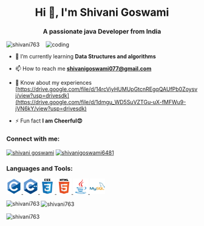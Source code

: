 <h1 align="center">Hi 👋, I'm Shivani Goswami</h1>
<h3 align="center">A passionate java Developer from India</h3>
<img align="right" alt="coding" width="400" src="https://www.google.com/url?sa=i&url=https%3A%2F%2Fgithub.com%2Frudrabarad%2FGifs&psig=AOvVaw3igXavorseXOwgkn0D8oOk&ust=1716925549357000&source=images&cd=vfe&opi=89978449&ved=0CBEQjRxqFwoTCKjfyaLNroYDFQAAAAAdAAAAABAE">

<p align="left"> <img src="https://komarev.com/ghpvc/?username=shivani763&label=Profile%20views&color=0e75b6&style=flat" alt="shivani763" /> </p>

- 🌱 I’m currently learning **Data Structures and algorithms**

- 📫 How to reach me **shivanigoswami077@gmail.com**

- 📄 Know about my experiences [https://drive.google.com/file/d/14rcViyHUMUpGtcnREgqQAUfPb0Zoysvj/view?usp=drivesdk](https://drive.google.com/file/d/1dmgu_WD5SuVZTGu-uX-fMFWu9-jVN6kY/view?usp=drivesdk)

- ⚡ Fun fact **I am Cheerful😍**

<h3 align="left">Connect with me:</h3>
<p align="left">
<a href="https://linkedin.com/in/shivani goswami" target="blank"><img align="center" src="https://raw.githubusercontent.com/rahuldkjain/github-profile-readme-generator/master/src/images/icons/Social/linked-in-alt.svg" alt="shivani goswami" height="30" width="40" /></a>
<a href="https://instagram.com/shivanigoswami6481" target="blank"><img align="center" src="https://raw.githubusercontent.com/rahuldkjain/github-profile-readme-generator/master/src/images/icons/Social/instagram.svg" alt="shivanigoswami6481" height="30" width="40" /></a>
</p>

<h3 align="left">Languages and Tools:</h3>
<p align="left"> <a href="https://www.cprogramming.com/" target="_blank" rel="noreferrer"> <img src="https://raw.githubusercontent.com/devicons/devicon/master/icons/c/c-original.svg" alt="c" width="40" height="40"/> </a> <a href="https://www.w3schools.com/cpp/" target="_blank" rel="noreferrer"> <img src="https://raw.githubusercontent.com/devicons/devicon/master/icons/cplusplus/cplusplus-original.svg" alt="cplusplus" width="40" height="40"/> </a> <a href="https://www.w3schools.com/css/" target="_blank" rel="noreferrer"> <img src="https://raw.githubusercontent.com/devicons/devicon/master/icons/css3/css3-original-wordmark.svg" alt="css3" width="40" height="40"/> </a> <a href="https://www.w3.org/html/" target="_blank" rel="noreferrer"> <img src="https://raw.githubusercontent.com/devicons/devicon/master/icons/html5/html5-original-wordmark.svg" alt="html5" width="40" height="40"/> </a> <a href="https://www.java.com" target="_blank" rel="noreferrer"> <img src="https://raw.githubusercontent.com/devicons/devicon/master/icons/java/java-original.svg" alt="java" width="40" height="40"/> </a> <a href="https://www.mysql.com/" target="_blank" rel="noreferrer"> <img src="https://raw.githubusercontent.com/devicons/devicon/master/icons/mysql/mysql-original-wordmark.svg" alt="mysql" width="40" height="40"/> </a> </p>

<p><img align="left" src="https://github-readme-stats.vercel.app/api/top-langs?username=shivani763&show_icons=true&locale=en&layout=compact" alt="shivani763" /></p>

<p>&nbsp;<img align="center" src="https://github-readme-stats.vercel.app/api?username=shivani763&show_icons=true&locale=en" alt="shivani763" /></p>

<p><img align="center" src="https://github-readme-streak-stats.herokuapp.com/?user=shivani763&" alt="shivani763" /></p>
